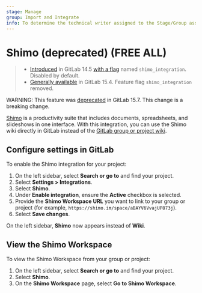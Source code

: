 ```yaml
---
stage: Manage
group: Import and Integrate
info: To determine the technical writer assigned to the Stage/Group associated with this page, see https://about.gitlab.com/handbook/product/ux/technical-writing/#assignments
---
```


# Shimo (deprecated) **(FREE ALL)**

> - [Introduced](https://gitlab.com/gitlab-org/gitlab/-/issues/343386) in GitLab 14.5 [with a flag](../../../administration/feature_flags.md) named `shimo_integration`. Disabled by default.
> - [Generally available](https://gitlab.com/gitlab-org/gitlab/-/issues/345356) in GitLab 15.4. Feature flag `shimo_integration` removed.

WARNING:
This feature was [deprecated](https://gitlab.com/gitlab-org/gitlab/-/issues/377824) in GitLab 15.7.
This change is a breaking change.

[Shimo](https://shimo.im/) is a productivity suite that includes documents, spreadsheets, and slideshows in one interface.
With this integration, you can use the Shimo wiki directly in GitLab instead of the [GitLab group or project wiki](../wiki/index.md).

## Configure settings in GitLab

To enable the Shimo integration for your project:

1. On the left sidebar, select **Search or go to** and find your project.
1. Select **Settings > Integrations**.
1. Select **Shimo**.
1. Under **Enable integration**, ensure the **Active** checkbox is selected.
1. Provide the **Shimo Workspace URL** you want to link to your group or project (for example, `https://shimo.im/space/aBAYV6VvajUP873j`).
1. Select **Save changes**.

On the left sidebar, **Shimo** now appears instead of **Wiki**.

## View the Shimo Workspace

To view the Shimo Workspace from your group or project:

1. On the left sidebar, select **Search or go to** and find your project.
1. Select **Shimo**.
1. On the **Shimo Workspace** page, select **Go to Shimo Workspace**.
